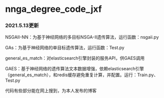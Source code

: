 # nnga_degree_code_jxf




### 2021.5.13更新

NSGAII-NN：为基于神经网络的多目标NSGA-II遗传算法，运行函数：nsgaii.py

GAs：为基于神经网络的单目标遗传算法，运行函数：Test.py

general_es_match：对elasticsearch引擎封装的服务API，供GAES调用

GAES：基于神经网络的遗传算法文本数据增强，依赖elasticsearch引擎（general_es_match），和redis缓存避免重复计算，并配置。运行：Train.py、Test.py

代码有些部分能在网上搜到，为本人发布的博客

